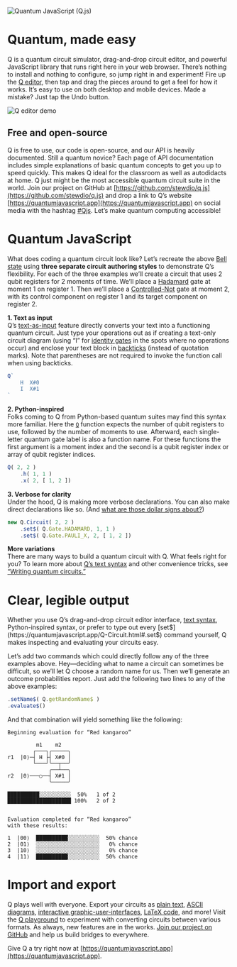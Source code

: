 

![Quantum JavaScript (Q.js)](./assets/Q-mark.svg)  

Quantum, made easy
========================================================================

Q is a quantum circuit simulator, drag-and-drop circuit editor, and 
powerful JavaScript library that runs right here in your web browser. 
There’s nothing to install and nothing to configure, so jump right in 
and experiment! Fire up the [Q editor](https://quantumjavascript.app), 
then tap and drag the pieces around to get a feel for how it works. 
It’s easy to use on both desktop and mobile devices. Made a mistake? 
Just tap the Undo button.

![Q editor demo](./assets/demos/Q-demo-bellstate.gif)  
  
  
Free and open-source
------------------------------------------------------------------------
Q is free to use, our code is open-source, and our API is heavily 
documented. Still a quantum novice? Each page of API documentation 
includes simple explanations of basic quantum concepts to get you up to 
speed quickly. This makes Q ideal for the classroom as well as 
autodidacts at home. Q just might be the most accessible quantum 
circuit suite in the world. Join our project on GitHub at
[https://github.com/stewdio/q.js](https://github.com/stewdio/q.js)
and drop a link to Q’s website
[https://quantumjavascript.app](https://quantumjavascript.app)
on social media with the hashtag 
[#Qjs](https://twitter.com/search?q=%23Qjs).
Let’s make quantum computing accessible!
  
  


Quantum JavaScript
========================================================================
What does coding a quantum circuit look like? Let’s recreate the above
[Bell state](https://en.wikipedia.org/wiki/Bell_state) using **three 
separate circuit authoring styles** to demonstrate Q’s flexibility. For 
each of the three examples we’ll create a circuit that uses 2 qubit 
registers for 2 moments of time. We’ll place a 
[Hadamard](https://quantumjavascript.app/Q-Gate.html#.HADAMARD)
gate at moment 1 on register 1. Then we’ll place a 
[Controlled-Not](https://quantumjavascript.app/Q-Gate.html#.PAULI_X) 
gate at moment 2, with its control component on register 1 and its 
target component on register 2.  
  

**1. Text as input**  
Q’s 
[text-as-input](https://quantumjavascript.app/Q-Circuit.html#.fromText) 
feature directly converts your text into a functioning quantum circuit. 
Just type your operations out as if creating a text-only circuit diagram
(using “I” for 
[identity gates](https://quantumjavascript.app/Q-Gate.html#.IDENTITY)
in the spots where no operations occur) and enclose your text block in 
[backticks](https://en.wikipedia.org/wiki/Grave_accent) (instead of 
quotation marks). Note that parentheses are not required to invoke the 
function call when using backticks.

```javascript
Q`
    H  X#0
    I  X#1
`
```  


**2. Python-inspired**  
Folks coming to Q from Python-based quantum suites may find this syntax 
more familiar. Here the [`Q`](https://quantumjavascript.app/Q.html) 
function expects the number of qubit registers to use, followed by the 
number of moments to use. Afterward, each single-letter quantum gate 
label is also a function name. For these functions the first argument 
is a moment index and the second is a qubit register index or array of 
qubit register indices.

```javascript
Q( 2, 2 )
    .h( 1, 1 )
    .x( 2, [ 1, 2 ])
```  


**3. Verbose for clarity**  
Under the hood, Q is making more verbose declarations. You can also 
make direct declarations like so. (And 
[what are those dollar signs about?](https://quantumjavascript.app/contributing.html#Destructive_vs_non-destructive_methods))
```javascript
new Q.Circuit( 2, 2 )
    .set$( Q.Gate.HADAMARD, 1, 1 )
    .set$( Q.Gate.PAULI_X, 2, [ 1, 2 ])
```  


**More variations**  
There are many ways to build a quantum circuit with Q. What feels right 
for you? To learn more about 
[Q’s text syntax](https://quantumjavascript.app/Q-Circuit.html#.fromText)
and other convenience tricks, see 
[“Writing quantum circuits.”](https://quantumjavascript.app/Q-Circuit.html#Writing_quantum_circuits)  
  
  
  
  
Clear, legible output
========================================================================
Whether you use Q’s drag-and-drop circuit editor interface,
[text syntax](https://quantumjavascript.app/Q-Circuit.html#.fromText),
Python-inspired syntax, or prefer to type out every 
[set$](https://quantumjavascript.app/Q-Circuit.html#.set$) command 
yourself, Q makes inspecting and evaluating your circuits easy.
  
Let’s add two commands which could directly follow any of the three 
examples above. Hey—deciding what to name a circuit can sometimes be 
difficult, so we’ll let Q choose a random name for us. Then we’ll 
generate an outcome probabilities report. Just add the following two 
lines to any of the above examples:

```javascript
.setName$( Q.getRandomName$ )
.evaluate$()
```

And that combination will yield 
something like the following:

```
Beginning evaluation for “Red kangaroo”

         m1    m2   
        ┌───┐╭─────╮
r1  |0⟩─┤ H ├┤ X#0 │
        └───┘╰──┬──╯
             ╭──┴──╮
r2  |0⟩───○──┤ X#1 │
             ╰─────╯

██████████░░░░░░░░░░  50%   1 of 2
████████████████████ 100%   2 of 2


Evaluation completed for “Red kangaroo”
with these results:

1  |00⟩  ██████████░░░░░░░░░░  50% chance
2  |01⟩  ░░░░░░░░░░░░░░░░░░░░   0% chance
3  |10⟩  ░░░░░░░░░░░░░░░░░░░░   0% chance
4  |11⟩  ██████████░░░░░░░░░░  50% chance

```




Import and export
========================================================================
Q plays well with everyone. Export your circuits as 
[plain text](https://quantumjavascript.app/Q-Circuit.html#.toText), 
[ASCII diagrams](https://quantumjavascript.app/Q-Circuit.html#.toDiagram), 
[interactive graphic-user-interfaces](https://quantumjavascript.app/Q-Circuit.html#.toDom),
[LaTeX code](https://quantumjavascript.app/Q-Circuit.html#.toLatex),
and more!
Visit the [Q playground](https://quantumjavascript.app/playground.html)
to experiment with converting circuits between various formats.
As always, new features are in the works.
[Join our project on GitHub](https://github.com/stewdio/q.js")
and help us build bridges to everywhere.  
  
  
  
  
Give Q a try right now at 
[https://quantumjavascript.app](https://quantumjavascript.app).



